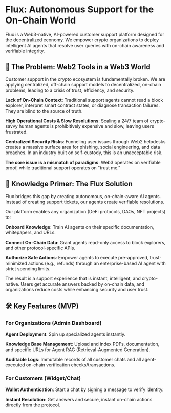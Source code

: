 # Flux: Autonomous Support for the On-Chain World
Flux is a Web3-native, AI-powered customer support platform designed for the decentralized economy. We empower crypto organizations to deploy intelligent AI agents that resolve user queries with on-chain awareness and verifiable integrity.

## 🚩 The Problem: Web2 Tools in a Web3 World

Customer support in the crypto ecosystem is fundamentally broken. We are applying centralized, off-chain support models to decentralized, on-chain problems, leading to a crisis of trust, efficiency, and security.

**Lack of On-Chain Context**: Traditional support agents cannot read a block explorer, interpret smart contract states, or diagnose transaction failures. They are blind to the source of truth.

**High Operational Costs & Slow Resolutions**: Scaling a 24/7 team of crypto-savvy human agents is prohibitively expensive and slow, leaving users frustrated.

**Centralized Security Risks**: Funneling user issues through Web2 helpdesks creates a massive surface area for phishing, social engineering, and data breaches. In an industry built on self-custody, this is an unacceptable risk.

**The core issue is a mismatch of paradigms**: Web3 operates on verifiable proof, while traditional support operates on "trust me."

## 🧠 Knowledge Primer: The Flux Solution
Flux bridges this gap by creating autonomous, on-chain-aware AI agents. Instead of creating support tickets, our agents create verifiable resolutions.

Our platform enables any organization (DeFi protocols, DAOs, NFT projects) to:

**Onboard Knowledge**: Train AI agents on their specific documentation, whitepapers, and URLs.

**Connect On-Chain Data**: Grant agents read-only access to block explorers, and other protocol-specific APIs.

**Authorize Safe Actions**: Empower agents to execute pre-approved, trust-minimized actions (e.g., refunds) through an enterprise-based AI agent with strict spending limits.

The result is a support experience that is instant, intelligent, and crypto-native. Users get accurate answers backed by on-chain data, and organizations reduce costs while enhancing security and user trust.

## 🛠️ Key Features (MVP)
### For Organizations (Admin Dashboard)

**Agent Deployment**: Spin up specialized agents instantly.

**Knowledge Base Management**: Upload and index PDFs, documentation, and specific URLs for Agent RAG (Retrieval-Augmented Generation).

**Auditable Logs**: Immutable records of all customer chats and all agent-executed on-chain verification checks/transactions.

### For Customers (Widget/Chat)

**Wallet Authentication**: Start a chat by signing a message to verify identity.

**Instant Resolution**: Get answers and secure, instant on-chain actions directly from the protocol.
